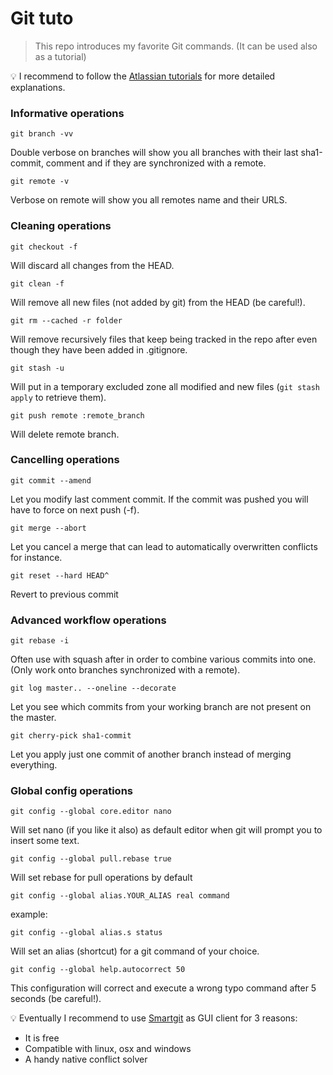 # Git tuto

>This repo introduces my favorite Git commands. (It can be used also as a tutorial)

:bulb: I recommend to follow the [Atlassian tutorials](https://www.atlassian.com/git/tutorials/) for more detailed explanations.

### Informative operations

`git branch -vv`

Double verbose on branches will show you all branches with their last sha1-commit, comment
and if they are synchronized with a remote.

`git remote -v`

Verbose on remote will show you all remotes name and their URLS.

### Cleaning operations

`git checkout -f`

Will discard all changes from the HEAD.

`git clean -f`

Will remove all new files (not added by git) from the HEAD (be careful!).

`git rm --cached -r folder`

Will remove recursively files that keep being tracked in the repo after even though they have been added in .gitignore.

`git stash -u`

Will put in a temporary excluded zone all modified and new files (`git stash apply` to retrieve them).

`git push remote :remote_branch`

Will delete remote branch.

### Cancelling operations

`git commit --amend`

Let you modify last comment commit. If the commit was pushed you will have to force on next push (-f).

`git merge --abort`

Let you cancel a merge that can lead to automatically overwritten conflicts for instance.

`git reset --hard HEAD^`

Revert to previous commit

### Advanced workflow operations

`git rebase -i`

Often use with squash after in order to combine various commits into one. (Only work onto branches synchronized with a remote).

`git log master.. --oneline --decorate`

Let you see which commits from your working branch are not present on the master.

`git cherry-pick sha1-commit`

Let you apply just one commit of another branch instead of merging everything.

### Global config operations

`git config --global core.editor nano`

Will set nano (if you like it also) as default editor when git will prompt you to insert some text.

`git config --global pull.rebase true`

Will set rebase for pull operations by default

`git config --global alias.YOUR_ALIAS real command`

example:

`git config --global alias.s status`

Will set an alias (shortcut) for a git command of your choice.

`git config --global help.autocorrect 50`

This configuration will correct and execute a wrong typo command after 5 seconds (be careful!).

:bulb: Eventually I recommend to use [Smartgit](http://www.syntevo.com/smartgit) as GUI client for 3 reasons:

- It is free
- Compatible with linux, osx and windows
- A handy native conflict solver
